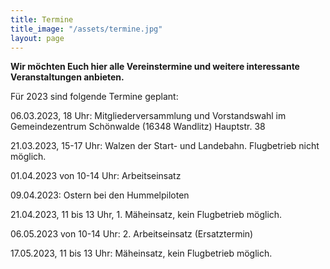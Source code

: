 ```yaml
---
title: Termine
title_image: "/assets/termine.jpg"
layout: page
---
```


**Wir möchten Euch hier alle Vereinstermine und weitere interessante Veranstaltungen anbieten.**

Für 2023 sind folgende Termine geplant:

06.03.2023, 18 Uhr: Mitgliederversammlung und Vorstandswahl im Gemeindezentrum Schönwalde (16348 Wandlitz) Hauptstr. 38

21.03.2023, 15-17 Uhr: Walzen der Start- und Landebahn. Flugbetrieb nicht möglich.

01.04.2023 von 10-14 Uhr: Arbeitseinsatz

09.04.2023: Ostern bei den Hummelpiloten

21.04.2023, 11 bis 13 Uhr, 1. Mäheinsatz, kein Flugbetrieb möglich.

06.05.2023 von 10-14 Uhr: 2. Arbeitseinsatz (Ersatztermin)

17.05.2023, 11 bis 13 Uhr: Mäheinsatz, kein Flugbetrieb möglich.
